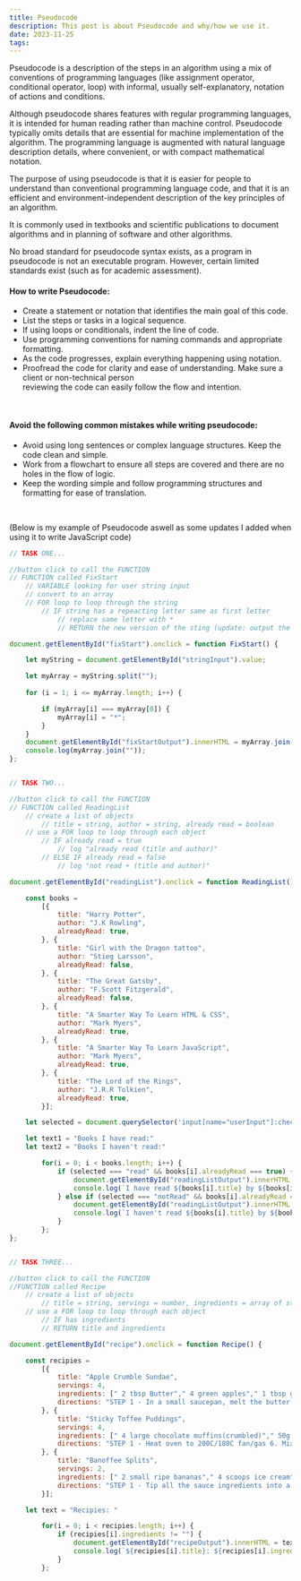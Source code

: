 ```yaml
---
title: Pseudocode
description: This post is about Pseudocode and why/how we use it.
date: 2023-11-25
tags:
---
```

<div class="container">
    <p>Pseudocode is a description of the steps in an algorithm using a mix of conventions of programming languages (like assignment operator, conditional operator, loop) with informal, usually self-explanatory, notation of actions and conditions.</p>
    <p>Although pseudocode shares features with regular programming languages, it is intended for human reading rather than machine control. Pseudocode typically omits details that are essential for machine implementation of the algorithm. The programming language is augmented with natural language description details, where convenient, or with compact mathematical notation.</p>
    <p>The purpose of using pseudocode is that it is easier for people to understand than conventional programming language code, and that it is an efficient and environment-independent description of the key principles of an algorithm.</p>
    <p>It is commonly used in textbooks and scientific publications to document algorithms and in planning of software and other algorithms.</p>
    <p>No broad standard for pseudocode syntax exists, as a program in pseudocode is not an executable program. However, certain limited standards exist (such as for academic assessment).</p>
    <h4 class="d-flex justify-content-center">How to write Pseudocode:</h4>
    <ul class="d-grid justify-content-center">
        <li>Create a statement or notation that identifies the main goal of this code.</li> 
        <li>List the steps or tasks in a logical sequence.</li>
        <li>If using loops or conditionals, indent the line of code.</li>
        <li>Use programming conventions for naming commands and appropriate formatting.</li>
        <li>As the code progresses, explain everything happening using notation.</li>
        <li>Proofread the code for clarity and ease of understanding. Make sure a client or non-technical person<br> reviewing the code can easily follow the flow and intention.</li>
    </ul>
    <br>
    <h4 class="d-flex justify-content-center">Avoid the following common mistakes while writing pseudocode:</h4>
    <ul class="d-grid justify-content-center">
        <li>Avoid using long sentences or complex language structures. Keep the code clean and simple.</li>
        <li>Work from a flowchart to ensure all steps are covered and there are no holes in the flow of logic.</li>
        <li>Keep the wording simple and follow programming structures and formatting for ease of translation.</li>
    </ul>
    <br>
    <p class="h6 d-flex justify-content-center">(Below is my example of Pseudocode aswell as some updates I added when using it to write JavaScript code)<p>
</div>

```js
// TASK ONE...

//button click to call the FUNCTION
// FUNCTION called FixStart
    // VARIABLE looking for user string input
    // convert to an array
    // FOR loop to loop through the string
        // IF string has a repeacting letter same as first letter
            // replace same letter with *
            // RETURN the new version of the sting (update: output the result to the DOM)

document.getElementById("fixStart").onclick = function FixStart() {

    let myString = document.getElementById("stringInput").value;

    let myArray = myString.split("");
    
    for (i = 1; i <= myArray.length; i++) {

        if (myArray[i] === myArray[0]) {
            myArray[i] = "*";
        }
    }
    document.getElementById("fixStartOutput").innerHTML = myArray.join("");
    console.log(myArray.join(""));
};


// TASK TWO...

//button click to call the FUNCTION
// FUNCTION called ReadingList
    // create a list of objects
        // title = string, author = string, already read = boolean
    // use a FOR loop to loop through each object
        // IF already read = true 
            // log "already read (title and author)"
        // ELSE IF already read = false
            // log "not read + (title and author)"

document.getElementById("readingList").onclick = function ReadingList() {

    const books = 
        [{
            title: "Harry Potter",
            author: "J.K Rowling",
            alreadyRead: true,
        }, {
            title: "Girl with the Dragon tattoo",
            author: "Stieg Larsson",
            alreadyRead: false,
        }, {
            title: "The Great Gatsby",
            author: "F.Scott Fitzgerald",
            alreadyRead: false,
        }, {
            title: "A Smarter Way To Learn HTML & CSS",
            author: "Mark Myers",
            alreadyRead: true,
        }, {
            title: "A Smarter Way To Learn JavaScript",
            author: "Mark Myers",
            alreadyRead: true,
        }, {
            title: "The Lord of the Rings",
            author: "J.R.R Tolkien",
            alreadyRead: true,
        }];

    let selected = document.querySelector('input[name="userInput"]:checked').value;

    let text1 = "Books I have read:"
    let text2 = "Books I haven't read:"

        for(i = 0; i < books.length; i++) {
            if (selected === "read" && books[i].alreadyRead === true) {
                document.getElementById("readingListOutput").innerHTML = text1 += "<br>" + "- " + books[i].title + " by " + books[i].author;
                console.log(`I have read ${books[i].title} by ${books[i].author}`);
            } else if (selected === "notRead" && books[i].alreadyRead === false) {
                document.getElementById("readingListOutput").innerHTML = text2 += "<br>" + "- " + books[i].title + " by " + books[i].author;
                console.log(`I haven't read ${books[i].title} by ${books[i].author}`);
            }
        };
};


// TASK THREE...

//button click to call the FUNCTION
//FUNCTION called Recipe
    // create a list of objects
        // title = string, servings = number, ingredients = array of strings, directions = string
    // use a FOR loop to loop through each object
        // IF has ingredients
        // RETURN title and ingredients

document.getElementById("recipe").onclick = function Recipe() {

    const recipies = 
        [{
            title: "Apple Crumble Sundae",
            servings: 4,
            ingredients: [" 2 tbsp Butter"," 4 green apples"," 1 tbsp ground Cinnamon"," 2 tbsp light brown sugar", " 8 scoops Vanilla ice cream", " 2 ginger nuts biscuits(crushed)"],
            directions: "STEP 1 - In a small saucepan, melt the butter over a gentle heat and add the apples, cinnamon and sugar. Cook for 10 mins or until the apples have softened but still hold their shape. STEP 2 - Split the mixture between four sundae glasses or bowls. Sit 2 scoops of ice cream on top of each, followed by the crushed biscuits. Serve while the apple mix is still warm."
        }, {
            title: "Sticky Toffee Puddings",
            servings: 4,
            ingredients: [" 4 large chocolate muffins(crumbled)"," 50g large sultanas"," small knob of butter, for greasing"," 50g light muscovado sugar", " 50g butter", " 75ml double cream", " vanilla ice cream, to serve"],
            directions: "STEP 1 - Heat oven to 200C/180C fan/gas 6. Mix the muffins with the sultanas. Divide between 4 buttered ramekins or one baking dish. Cover with foil and bake for 8 mins until just warmed through. STEP 2 - Meanwhile, place the sugar, butter and cream in a small pan and gently heat together, stirring until the sugar dissolves. Pour the sauce over the muffin mixture and serve warm with ice cream."
        }, {
            title: "Banoffee Splits",
            servings: 2,
            ingredients: [" 2 small ripe bananas"," 4 scoops ice cream"," 1 chocolate bar(chopped into small chunks)"," 3 tbsp cream", " small knob of butter"],
            directions: "STEP 1 - Tip all the sauce ingredients into a small saucepan and heat gently, stirring until you have a smooth sauce. Peel and split the bananas. Put 2 halves on each of 2 serving plates, add 2 scoops of ice cream to each plate, drizzle over the warm sauce and serve straight away."
        }];

    let text = "Recipies: "

        for(i = 0; i < recipies.length; i++) {
            if (recipies[i].ingredients != "") {
                document.getElementById("recipeOutput").innerHTML = text += "<br><br>" + "- " + recipies[i].title + ": " + recipies[i].ingredients;
                console.log(`${recipies[i].title}: ${recipies[i].ingredients}`)
            }
        };

```